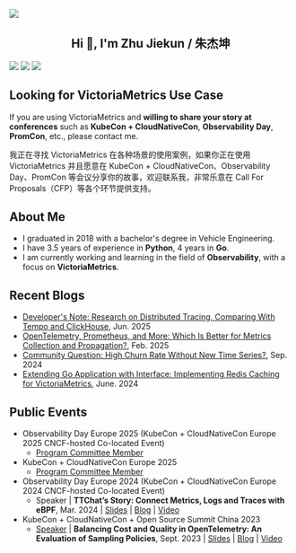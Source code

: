 ![](https://github.com/user-attachments/assets/f2496363-8684-4a39-91eb-4f9b78f48069)

<h2 align="center">Hi 👋, I'm Zhu Jiekun / 朱杰坤</h1>

![](https://img.shields.io/badge/wechat-LearnVictoriaMetrics-brightgreen) ![](https://img.shields.io/badge/language-Go-informational) ![](https://komarev.com/ghpvc/?username=jiekun&style=flat)

<!-- ![](https://github.com/jiekun/jiekun/assets/30280396/8838b561-a090-4c22-9dec-484ce7ac2588) -->

## Looking for VictoriaMetrics Use Case
If you are using VictoriaMetrics and **willing to share your story at conferences** such as **KubeCon + CloudNativeCon**, **Observability Day**, **PromCon**, etc., please contact me.

我正在寻找 VictoriaMetrics 在各种场景的使用案例，如果你正在使用 VictoriaMetrics 并且愿意在 KubeCon + CloudNativeCon、Observability Day、PromCon 等会议分享你的故事，欢迎联系我，非常乐意在 Call For Proposals（CFP）等各个环节提供支持。

## About Me
- I graduated in 2018 with a bachelor's degree in Vehicle Engineering. 
- I have 3.5 years of experience in **Python**, 4 years in **Go**.
- I am currently working and learning in the field of **Observability**, with a focus on **VictoriaMetrics**.

## Recent Blogs
- [Developer's Note: Research on Distributed Tracing, Comparing With Tempo and ClickHouse](https://victoriametrics.com/blog/dev-note-distributed-tracing-with-victorialogs/), Jun. 2025
- [OpenTelemetry, Prometheus, and More: Which Is Better for Metrics Collection and Propagation?](https://victoriametrics.com/blog/opentelemetry-prometheus-and-more/), Feb. 2025
- [Community Question: High Churn Rate Without New Time Series?](https://victoriametrics.com/blog/churn-rate-in-victoriametrics/), Sep. 2024
- [Extending Go Application with Interface: Implementing Redis Caching for VictoriaMetrics](https://jiekun.dev/posts/extending-go-application-with-interface/), June. 2024

## Public Events
- Observability Day Europe 2025 (KubeCon + CloudNativeCon Europe 2025 CNCF-hosted Co-located Event)
  - [Program Committee Member](https://www.credly.com/badges/4b6c0dcd-1ce9-459b-895a-2aacfcf47231)
- KubeCon + CloudNativeCon Europe 2025
  - [Program Committee Member](https://www.credly.com/badges/42889f73-f095-44ea-824e-12930053a366)
- Observability Day Europe 2024 (KubeCon + CloudNativeCon Europe 2024 CNCF-hosted Co-located Event)
  - Speaker | **TTChat’s Story: Connect Metrics, Logs and Traces with eBPF**, Mar. 2024 | [Slides](https://docs.google.com/presentation/d/1KHC2eZWOac6P8Vv8u6_u6MesBcAx7Ci_k1t9zLrCCIU/edit?usp=sharing) | [Blog](https://jiekun.dev/posts/kubecon-eu-2024-ii/) | [Video](https://youtu.be/Y9mCmFDijGQ?si=jv2pVuWYJ5mUIdhx)
- KubeCon + CloudNativeCon + Open Source Summit China 2023
  - [Speaker](https://www.credly.com/badges/bf1b7f7b-af3f-4cb4-8a21-514ca3c5b106) | **Balancing Cost and Quality in OpenTelemetry: An Evaluation of Sampling Policies**, Sept. 2023 | [Slides](https://docs.google.com/presentation/d/16PHf3XxZBuLjD0b07SMJmk0yfFAHB2jJpMPGgONngRE/edit?usp=sharing) | [Blog](https://jiekun.dev/posts/kubecon-2023-otel-sampling/) | [Video](https://youtu.be/hDLQi6HeW0k?si=kCjX4y4BCRSswdaM)
